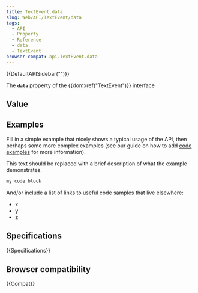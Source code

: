 ```yaml
---
title: TextEvent.data
slug: Web/API/TextEvent/data
tags:
  - API
  - Property
  - Reference
  - data
  - TextEvent
browser-compat: api.TextEvent.data
---
```

{{DefaultAPISidebar("")}}

The **`data`** property of the {{domxref("TextEvent")}} interface 

## Value



## Examples

Fill in a simple example that nicely shows a typical usage of the API, then perhaps some more complex examples (see our guide on how to add [code examples](/en-US/docs/MDN/Contribute/Structures/Code_examples) for more information).

This text should be replaced with a brief description of what the example demonstrates.

```js
my code block
```

And/or include a list of links to useful code samples that live elsewhere:

*   x
*   y
*   z

## Specifications

{{Specifications}}

## Browser compatibility

{{Compat}}


